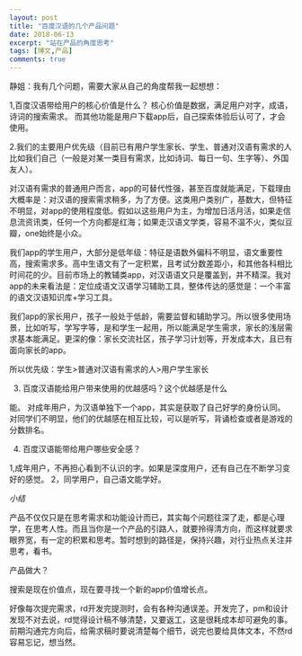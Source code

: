 ```yaml
---
layout: post
title: "百度汉语的几个产品问题"
date: 2018-06-13
excerpt: "站在产品的角度思考"
tags: [博文,产品]
comments: true
---
```


静姐：我有几个问题，需要大家从自己的角度帮我一起想想：

1,百度汉语带给用户的核心价值是什么？
核心价值是数据，满足用户对字，成语，诗词的搜索需求。
而其他功能是用户下载app后，自己探索体验后认可了，才会使用。

2.我们的主要用户优先级（目前已有用户学生家长、学生、普通对汉语有需求的人比如我们自己（一般是对某一类目有需求，比如诗词、每日一句、生字等）、外国友人）。

对汉语有需求的普通用户而言，app的可替代性强，甚至百度就能满足，下载理由大概率是：对汉语的搜索需求稍多，为了方便。这类用户类别广，基数大，但特征不明显，对app的使用程度低。假如以这些用户为主，为增加日活月活，如果走信息流资讯类，任何一个方向都是红海；如果走汉语文学类，容易不温不火，类似豆瓣，one始终是小众。

我们app的学生用户，大部分是低年级：特征是语数外偏科不明显，语文重要性高，搜索需求多。高中生语文有了一定积累，且考试分数差距小，和其他各科相比时间花的少。目前市场上的教辅类app，对汉语语文只是覆盖到，并不精深。我对app的未来看法是：定位成语文汉语学习辅助工具，整体传达的感觉是：一个丰富的语文汉语知识库+学习工具。

我们app的家长用户，孩子一般处于低龄，需要监督和辅助学习。所以很多使用场景，比如听写，学写字等，是和学生一起用，所以能满足学生需求，家长的浅层需求基本能满足。更深的像：家长交流社区，孩子学习计划等，开发成本大，且已有面向家长的app。

所以优先级：学生>普通对汉语有需求的人>用户学生家长


3. 百度汉语能给用户带来使用的优越感吗？这个优越感是什么

能。
对成年用户，为汉语单独下一个app，其实是获取了自己好学的身份认同。
对同学们不明显，他们的优越感在相互比较，可以是听写，背诵检查或者是游戏的分数排名。

4. 百度汉语能带给用户哪些安全感？

1,成年用户，不再担心看到不认识的字。如果是深度用户，还有自己在不断学习变好的感觉。
2，同学用户，自己语文能学好。


*小结*

产品不仅仅只是在思考需求和功能设计而已，其实每个问题往深了走，都是心理学，在思考人性。而且当你是一个产品的引路人，就要拎得清方向，而这样就要求眼界宽，有一定的积累和思考。暂时想到的路径是，保持兴趣，对行业热点关注并思考，看书。

产品做大？

搜索是现在价值点，现在要寻找一个新的app价值增长点。

好像每次提完需求，rd开发完提测时，会有各种沟通误差。开发完了，pm和设计发现不对去说，rd觉得设计稿不够清楚，又要返工，这是很耗成本却可避免的事。前期沟通完方向后，给需求稿时要说清楚每个细节，说完也要给具体文本，不然rd容易忘记，想当然。








